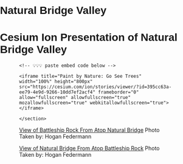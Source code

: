 # Natural Bridge Valley

# Cesium Ion Presentation of Natural Bridge Valley
<html>

<head>
  <meta charset='utf-8' />
  <title>Display a tour</title>
  <meta name='viewport' content='initial-scale=1,maximum-scale=1,user-scalable=no' />

  <style>
    body {
      margin: 0;
      padding: 0;
    }

    section {
      width: 80%;
      margin: 0 auto;
    }

    h1, h2 {
      font-family: 'Work Sans', sans-serif;
    }
  </style>
</head>

<body>
  <section>

    <!-- 💡💡💡 paste embed code below -->

    <iframe title="Paint by Nature: Go See Trees" width="100%" height="800px" src="https://cesium.com/ion/stories/viewer/?id=395cc63a-ee79-4e9d-9266-10dd7ef2acf4" frameborder="0" allow="fullscreen" allowfullscreen="true" mozallowfullscreen="true" webkitallowfullscreen="true"></iframe>
  
    </section>
</body>

</html>

[View of Battleship Rock From Atop Natural Bridge](BattleshipRock.jpg)
Photo Taken by: Hogan Federmann

[View of Natural Bridge From Atop Battleship Rock](NaturalBridge.jpg)
Photo Taken by: Hogan Federmann

